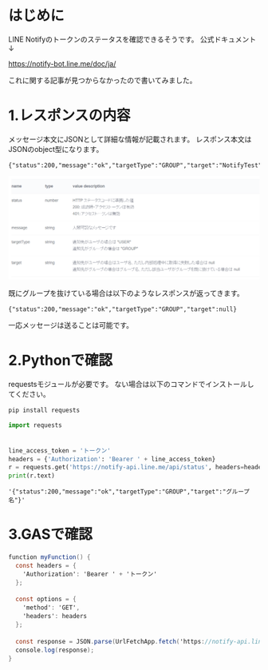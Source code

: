 <!--
title:   【LINE Notify】LINE Notifyのステータスを確認する
tags:    GAS,GoogleAppsScript,LineNotify,Python
id:      80f8b94fc1a12d7c6525
private: true
-->

# はじめに

LINE Notifyのトークンのステータスを確認できるそうです。
公式ドキュメント↓

https://notify-bot.line.me/doc/ja/

これに関する記事が見つからなかったので書いてみました。

# 1.レスポンスの内容

メッセージ本文にJSONとして詳細な情報が記載されます。
レスポンス本文はJSONのobject型になります。

```
{"status":200,"message":"ok","targetType":"GROUP","target":"NotifyTest"}
```

![response](image/23/02/22/response.png)

既にグループを抜けている場合は以下のようなレスポンスが返ってきます。

```
{"status":200,"message":"ok","targetType":"GROUP","target":null}
```

一応メッセージは送ることは可能です。

# 2.Pythonで確認

requestsモジュールが必要です。
ない場合は以下のコマンドでインストールしてください。

```
pip install requests
```

```python:main.py
import requests


line_access_token = 'トークン'
headers = {'Authorization': 'Bearer ' + line_access_token}
r = requests.get('https://notify-api.line.me/api/status', headers=headers)
print(r.text)
```

```
'{"status":200,"message":"ok","targetType":"GROUP","target":"グループ名"}'
```

# 3.GASで確認

```javascript:main.gs
function myFunction() {
  const headers = {
    'Authorization': 'Bearer ' + 'トークン'
  };

  const options = {
    'method': 'GET',
    'headers': headers
  };

  const response = JSON.parse(UrlFetchApp.fetch('https://notify-api.line.me/api/status', options).getContentText());
  console.log(response);
}
```
